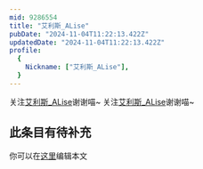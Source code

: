 ```yaml
---
mid: 9286554
title: "艾利斯_ALise"
pubDate: "2024-11-04T11:22:13.422Z"
updatedDate: "2024-11-04T11:22:13.422Z"
profile:
  {
    Nickname: ["艾利斯_ALise"],
  }
---
```


关注[艾利斯_ALise](https://space.bilibili.com/9286554)谢谢喵~ 关注[艾利斯_ALise](https://space.bilibili.com/9286554)谢谢喵~

## 此条目有待补充
你可以在[这里](https://github.com/Yuhanawa/VTuber.ICU-Content/edit/master/v/艾利斯_ALise/index.md)编辑本文

